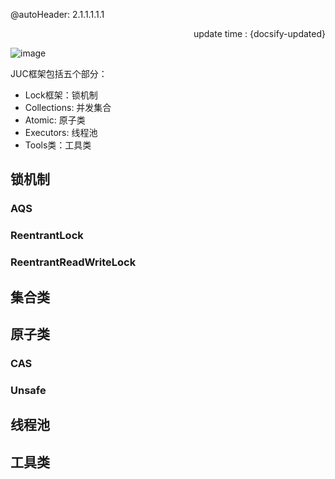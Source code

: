 @autoHeader: 2.1.1.1.1.1

<p align="right">update time : {docsify-updated}</p>



![image](/Users/changsiteng/Documents/%25E6%2588%2591%25E7%259A%2584%25E7%25AC%2594%25E8%25AE%25B0/docsifyDocs/docs/%25E7%25BC%2596%25E7%25A8%258B%25E8%25AF%25AD%25E8%25A8%2580/Java/%25E5%25A4%259A%25E7%25BA%25BF%25E7%25A8%258B%25E5%25B9%25B6%25E5%258F%2591.assets/java-thread-x-juc-overview-1-u.png)

JUC框架包括五个部分：

- Lock框架：锁机制
- Collections: 并发集合
- Atomic: 原子类
- Executors: 线程池
- Tools类：工具类

## 锁机制

### AQS



### ReentrantLock



### ReentrantReadWriteLock





## 集合类



## 原子类

### CAS



### Unsafe





## 线程池



## 工具类

